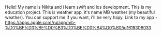 Hello! My name is Nikita and i learn swift and ios development. This is my education project. 
This is weather app, it's name MB weather (my beautiful weather). 
You can support me if you want, i'll be very hapy. 
Link to my app - https://apps.apple.com/ru/app/mb-%D0%BF%D0%BE%D0%B3%D0%BE%D0%B4%D0%B0/id1616306033
